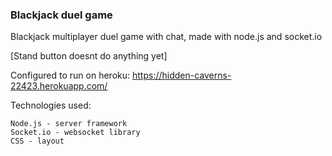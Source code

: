 ### Blackjack duel game

Blackjack multiplayer duel game with chat, made with node.js and socket.io

[Stand button doesnt do anything yet]

Configured to run on heroku: https://hidden-caverns-22423.herokuapp.com/

Technologies used:

```
Node.js - server framework
Socket.io - websocket library
CSS - layout
```
